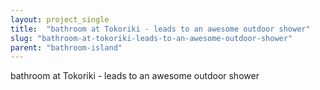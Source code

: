 ```yaml
---
layout: project_single
title:  "bathroom at Tokoriki - leads to an awesome outdoor shower"
slug: "bathroom-at-tokoriki-leads-to-an-awesome-outdoor-shower"
parent: "bathroom-island"
---
```

bathroom at Tokoriki - leads to an awesome outdoor shower